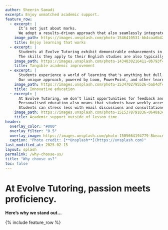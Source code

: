 ```yaml
---
author: Sheerin Samadi
excerpt: Enjoy unmatched academic support.
feature_row:
  - excerpt: |
      It’s not just about marks.
      We adopt a results-driven approach that also seamlessly integrates with students' passions and interests, providing a comprehensive and enjoyable learning experience.
    image_path: https://images.unsplash.com/photo-1546410531-bb4caa6b424d
    title: Enjoy learning that works
  - excerpt: |
      Students at Evolve Tutoring exhibit demonstrable enhancements in study habits and academic performance.
      The skills they apply to their English studies are also typically transferred over to other writing-based subjects, such as History and Business Studies.
    image_path: https://images.unsplash.com/photo-1434030216411-0b793f4b4173
    title: Tangible academic improvement
  - excerpt: |
      Students experience a world of learning that's anything but dull.
      Our unique approach, powered by Loom, PowerPoint, and other learning platforms, we ensure that  lessons are as engaging as they are effective.
    image_path: https://images.unsplash.com/photo-1534702795526-bab4dfcad657
    title: Innovative education
  - excerpt: |
      At Evolve Tutoring, we don’t limit opportunities for feedback and help to the lesson.
      Personalised education also means that students have weekly access to academic support outside of tutoring time!
      Students can stress less with email discussions and consultations that are available all week.
    image_path: https://images.unsplash.com/photo-1515378791036-0648a3ef77b2
    title: Academic support outside of lesson time
header:
  overlay_color: "#000"
  overlay_filter: "0.5"
  overlay_image: https://images.unsplash.com/photo-1505664194779-8beaceb93744
  caption: "Photo credit: [**Unsplash**](https://unsplash.com)"
last_modified_at: 2025-02-15
layout: splash
permalink: /why-choose-us/
title: "Why choose us?"
toc: false
---
```


# At Evolve Tutoring, passion meets proficiency.

**Here’s why we stand out...**

{% include feature_row %}
